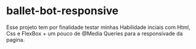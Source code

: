# ballet-bot-responsive
<p>
  Esse projeto tem por finalidade testar minhas Habilidade inciais com Html, Css e FlexBox + um pouco de @Media Queries para a responsivade da pagina.
</p>
